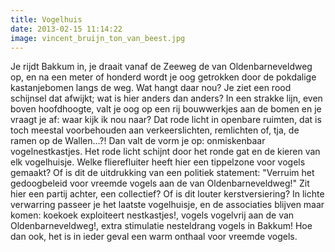 ```yaml
---
title: Vogelhuis
date: 2013-02-15 11:14:22
image: vincent_bruijn_ton_van_beest.jpg
---
```


Je rijdt Bakkum in, je draait vanaf de Zeeweg de van Oldenbarneveldweg op, en na een meter of honderd wordt je oog getrokken door de pokdalige kastanjebomen langs de weg. Wat hangt daar nou? Je ziet een rood schijnsel dat afwijkt; wat is hier anders dan anders? In een strakke lijn, even boven hoofdhoogte, valt je oog op een rij bouwwerkjes aan de bomen en je vraagt je af: waar kijk ik nou naar? Dat rode licht in openbare ruimten, dat is toch meestal voorbehouden aan verkeerslichten, remlichten of, tja, de ramen op de Wallen...?! Dan valt de vorm je op: onmiskenbaar vogelnestkastjes. Het rode licht schijnt door het ronde gat en de kieren van elk vogelhuisje. Welke flierefluiter heeft hier een tippelzone voor vogels gemaakt? Of is dit de uitdrukking van een politiek statement: "Verruim het gedoogbeleid voor vreemde vogels aan de van Oldenbarneveldweg!" Zit hier een partij achter, een collectief? Of is dit louter kerstversiering? In lichte verwarring passeer je het laatste vogelhuisje, en de associaties blijven maar komen: koekoek exploiteert nestkastjes!, vogels vogelvrij aan de van Oldenbarneveldweg!, extra stimulatie nesteldrang vogels in Bakkum! Hoe dan ook, het is in ieder geval een warm onthaal voor vreemde vogels.
